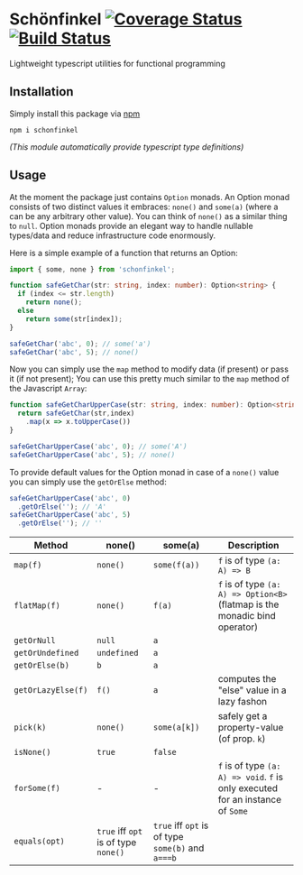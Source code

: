 # Schönfinkel [![Coverage Status](https://coveralls.io/repos/github/EdgarDorausch/Schonfinkel/badge.svg)](https://coveralls.io/github/EdgarDorausch/Schonfinkel) [![Build Status](https://travis-ci.org/EdgarDorausch/Schonfinkel.svg?branch=develop)](https://travis-ci.org/EdgarDorausch/Schonfinkel)

Lightweight typescript utilities for functional programming

## Installation

Simply install this package via [npm]()
```shell
npm i schonfinkel
```
*(This module automatically provide typescript type definitions)*

## Usage

At the moment the package just contains `Option` monads.
An Option monad consists of two distinct values it embraces: `none()` and `some(a)` (where a can be any arbitrary other value).
You can think of `none()` as a similar thing to `null`.
 Option monads provide an elegant way to handle nullable types/data and reduce infrastructure code enormously.

Here is a simple example of a function that returns an Option:

```typescript
import { some, none } from 'schonfinkel';

function safeGetChar(str: string, index: number): Option<string> {
  if (index <= str.length)
    return none();
  else
    return some(str[index]);
}

safeGetChar('abc', 0); // some('a')
safeGetChar('abc', 5); // none()
```

Now you can simply use the `map` method to modify data (if present) or pass it (if not present); You can use this pretty much similar to the `map` method of the Javascript `Array`:
```typescript
function safeGetCharUpperCase(str: string, index: number): Option<string> {
  return safeGetChar(str,index)
    .map(x => x.toUpperCase())
}

safeGetCharUpperCase('abc', 0); // some('A')
safeGetCharUpperCase('abc', 5); // none()
```

To provide default values for the Option monad in case of a `none()` value you can simply use the `getOrElse` method:

```typescript
safeGetCharUpperCase('abc', 0)
  .getOrElse(''); // 'A'
safeGetCharUpperCase('abc', 5)
  .getOrElse(''); // ''
```

| Method             | none()         | some(a)      | Description |
|--------------------|----------------|--------------|-------------|
| `map(f)`           | `none()`       | `some(f(a))` | `f` is of type `(a: A) => B`
| `flatMap(f)`       | `none()`       | `f(a)`       | `f` is of type `(a: A) => Option<B>` (flatmap is the monadic bind operator)|
| `getOrNull`        | `null`         | `a`          |
| `getOrUndefined`   | `undefined`    | `a`          | |
| `getOrElse(b)`     | `b`            | `a`          | |
| `getOrLazyElse(f)` | `f()`          | `a`          | computes the "else" value in a lazy fashon|
| `pick(k)`          | `none()`       | `some(a[k])` | safely get a property-value (of prop. `k`)|
| `isNone()`         | `true`         | `false`      | |
| `forSome(f)`       |  -             |  -           | `f` is of type `(a: A) => void`. `f` is only executed for an instance of `Some`
| `equals(opt)`      |`true` iff `opt` is of type `none()` | `true` iff `opt` is of type `some(b)` and `a===b`  |